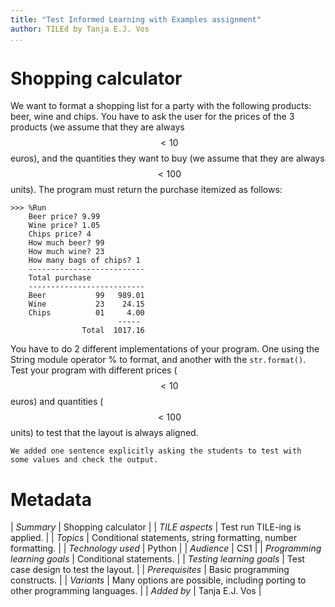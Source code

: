 ```yaml
---
title: "Test Informed Learning with Examples assignment"
author: TILEd by Tanja E.J. Vos
...
```


# Shopping calculator






We want to format a shopping list for a party with the following
products: beer, wine and chips. You have to ask the user for the
prices of the 3 products (we assume that they are always $$< 10$$
euros), and the quantities they want to buy (we assume that they are
always $$<100$$ units). The program must return the purchase itemized
as follows:

```small
>>> %Run 
    Beer price? 9.99
    Wine price? 1.05
    Chips price? 4
    How much beer? 99
    How much wine? 23
    How many bags of chips? 1
    --------------------------
    Total purchase
    --------------------------
    Beer           99   989.01
    Wine           23    24.15
    Chips          01     4.00
                        -----
                Total  1017.16
```

You have to do 2 different implementations of your program. One
using the String module operator % to format, and another with the
`str.format()`. Test your program with different prices ($$<10$$
euros) and quantities ($$<100$$ units) to test that the layout is
always aligned.

```testruntile
We added one sentence explicitly asking the students to test with
some values and check the output.
```


# Metadata

| *Summary*                     | Shopping calculator |
| *TILE aspects*                | Test run TILE-ing is applied. |
| *Topics*                      | Conditional statements, string formatting, number formatting. |
| *Technology used*             | Python |
| *Audience*                    | CS1 |
| *Programming learning goals*  | Conditional statements. |
| *Testing learning goals*      | Test case design to test the layout. |
| *Prerequisites*               | Basic programming constructs. |
| *Variants*                    | Many options are possible, including porting to other programming languages. | 
| *Added by*                    | Tanja E.J. Vos |   